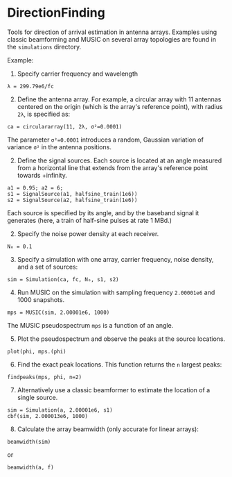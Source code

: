 # DirectionFinding

Tools for direction of arrival estimation in antenna arrays. Examples using classic beamforming and MUSIC on several array topologies are found in the `simulations` directory.

Example:

1. Specify carrier frequency and wavelength

```fc = 1e9
λ = 299.79e6/fc
```

2. Define the antenna array. For example, a circular array with 11 antennas centered on the
origin (which is the array's reference point), with radius `2λ`, is specified as:

`ca = circulararray(11, 2λ, σ²=0.0001)`

The parameter `σ²=0.0001` introduces a random, Gaussian variation of variance `σ²` in the antenna positions.

2. Define the signal sources. Each source is located at an angle measured from a horizontal line that extends from the array's reference point towards +infinity.

```
a1 = 0.95; a2 = 6;
s1 = SignalSource(a1, halfsine_train(1e6))
s2 = SignalSource(a2, halfsine_train(1e6))
```

Each source is specified by its angle, and by the baseband signal it generates (here, a train of half-sine pulses at rate 1 MBd.)

2. Specify the noise power density at each receiver.

`N₀ = 0.1`

3. Specify a simulation with one array, carrier frequency, noise density, and a set of sources:

`sim = Simulation(ca, fc, N₀, s1, s2)`

4. Run MUSIC on the simulation with sampling frequency `2.00001e6` and 1000 snapshots.

`mps = MUSIC(sim, 2.00001e6, 1000)`

The MUSIC pseudospectrum `mps` is a function of an angle.

5. Plot the pseudospectrum and observe the peaks at the source locations.

```phi = range(-pi/2, pi/2, length=1000)
plot(phi, mps.(phi)
```

6. Find the exact peak locations. This function returns the `n` largest peaks:

`findpeaks(mps, phi, n=2)`

7. Alternatively use a classic beamformer to estimate the location of a single source.

```
sim = Simulation(a, 2.00001e6, s1)
cbf(sim, 2.000013e6, 1000)
```

8. Calculate the array beamwidth (only accurate for linear arrays):

`beamwidth(sim)`

or

`beamwidth(a, f)`